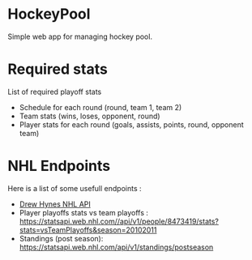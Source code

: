 # HockeyPool
Simple web app for managing hockey pool.

# Required stats

List of required playoff stats

- Schedule for each round (round, team 1, team 2)
- Team stats (wins, loses, opponent, round)
- Player stats for each round (goals, assists, points, round, opponent team)

# NHL Endpoints

Here is a list of some usefull endpoints :

- [Drew Hynes NHL API](https://gitlab.com/dword4/nhlapi)
- Player playoffs stats vs team playoffs : https://statsapi.web.nhl.com//api/v1/people/8473419/stats?stats=vsTeamPlayoffs&season=20102011
- Standings (post season): https://statsapi.web.nhl.com/api/v1/standings/postseason


